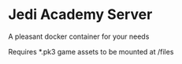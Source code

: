 # Jedi Academy Server
A pleasant docker container for your needs

Requires *.pk3 game assets to be mounted at /files
